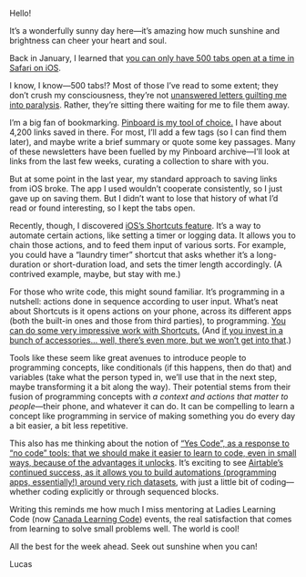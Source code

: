 Hello!

It’s a wonderfully sunny day here—it’s amazing how much sunshine and brightness can cheer your heart and soul.

Back in January, I learned that [you can only have 500 tabs open  at a time in Safari on iOS](https://twitter.com/lchski/status/1341012197149913090).

I know, I know—500 tabs!? Most of those I’ve read to some extent; they don’t crush my consciousness, they’re not [unanswered letters guilting me into paralysis](https://frankchimero.com/blog/2014/jettison-the-rest/). Rather, they’re sitting there waiting for me to file them away.

I’m a big fan of bookmarking. [Pinboard is my tool of choice.](https://pinboard.in/) I have about 4,200 links saved in there. For most, I’ll add a few tags (so I can find them later), and maybe write a brief summary or quote some key passages. Many of these newsletters have been fuelled by my Pinboard archive—I’ll look at links from the last few weeks, curating a collection to share with you.

But at some point in the last year, my standard approach to saving links from iOS broke. The app I used wouldn’t cooperate consistently, so I just gave up on saving them. But I didn’t want to lose that history of what I’d read or found interesting, so I kept the tabs open.

Recently, though, I discovered [iOS’s Shortcuts feature](https://support.apple.com/en-ca/guide/shortcuts/welcome/ios). It’s a way to automate certain actions, like setting a timer or logging data. It allows you to chain those actions, and to feed them input of various sorts. For example, you could have a “laundry timer” shortcut that asks whether it’s a long-duration or short-duration load, and sets the timer length accordingly. (A contrived example, maybe, but stay with me.)

For those who write code, this might sound familiar. It’s programming in a nutshell: actions done in sequence according to user input. What’s neat about Shortcuts is it opens actions on your phone, across its different apps (both the built-in ones and those from third parties), to programming. [You can do some very impressive work with Shortcuts.](https://www.hanselman.com/blog/hey-siri-whats-my-blood-sugar-learning-to-code-with-apples-iphone-shortcuts) (And [if you invest in a bunch of accessories… well, there’s even more, but we won’t get into that](https://airtable.com/shrhYQ0UVa0UBavpU/tblsM2nRGxtYcxKF1?backgroundColor=blue&viewControls=on).)

Tools like these seem like great avenues to introduce people to programming concepts, like conditionals (if this happens, then do that) and variables (take what the person typed in, we’ll use that in the next step, maybe transforming it a bit along the way). Their potential stems from their fusion of programming concepts with _a context and actions that matter to people_—their phone, and whatever it can do. It can be compelling to learn a concept like programming in service of making something you do every day a bit easier, a bit less repetitive.

This also has me thinking about the notion of [“Yes Code”, as a response to “no code” tools: that we should make it easier to learn to code, even in small ways, because of the advantages it unlocks](https://medium.com/@anildash/no-code-is-great-but-heres-why-we-need-yes-code-c5f6fd615a51). It’s exciting to see [Airtable’s continued success, as it allows you to build automations (programming apps, essentially!) around very rich datasets](https://airtable.com/), with just a little bit of coding—whether coding explicitly or through sequenced blocks.

Writing this reminds me how much I miss mentoring at Ladies Learning Code (now [Canada Learning Code](https://www.canadalearningcode.ca/)) events, the real satisfaction that comes from learning to solve small problems well. The world is cool!

All the best for the week ahead. Seek out sunshine when you can!

Lucas